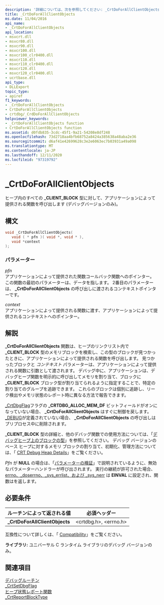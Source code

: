```yaml
---
description: '詳細については、次を参照してください: _CrtDoForAllClientObjects'
title: _CrtDoForAllClientObjects
ms.date: 11/04/2016
api_name:
- _CrtDoForAllClientObjects
api_location:
- msvcrt.dll
- msvcr80.dll
- msvcr90.dll
- msvcr100.dll
- msvcr100_clr0400.dll
- msvcr110.dll
- msvcr110_clr0400.dll
- msvcr120.dll
- msvcr120_clr0400.dll
- ucrtbase.dll
api_type:
- DLLExport
topic_type:
- apiref
f1_keywords:
- _CrtDoForAllClientObjects
- CrtDoForAllClientObjects
- crtdbg/_CrdDoForAllClientObjects
helpviewer_keywords:
- _CrtDoForAllClientObjects function
- CrtDoForAllClientObjects function
ms.assetid: d0fdb835-3cdc-45f1-9a21-54208e8df248
ms.openlocfilehash: 73d2718aa4bfb68752a8424a385638a48aba2e36
ms.sourcegitcommit: d6af41e42699628c3e2e6063ec7b03931a49a098
ms.translationtype: MT
ms.contentlocale: ja-JP
ms.lasthandoff: 12/11/2020
ms.locfileid: "97319792"
---
```

# <a name="_crtdoforallclientobjects"></a>_CrtDoForAllClientObjects

ヒープ内のすべての **_CLIENT_BLOCK** 型に対して、アプリケーションによって提供される関数を呼び出します (デバッグバージョンのみ)。

## <a name="syntax"></a>構文

```C
void _CrtDoForAllClientObjects(
   void ( * pfn )( void *, void * ),
   void *context
);
```

### <a name="parameters"></a>パラメーター

*pfn*<br/>
アプリケーションによって提供された関数コールバック関数へのポインター。 この関数の最初のパラメーターは、データを指します。 2番目のパラメーターは、 **_CrtDoForAllClientObjects** の呼び出しに渡されるコンテキストポインターです。

*context*<br/>
アプリケーションによって提供される関数に渡す、アプリケーションによって提供されるコンテキストへのポインター。

## <a name="remarks"></a>解説

**_CrtDoForAllClientObjects** 関数は、ヒープのリンクリスト内で **_CLIENT_BLOCK** 型のメモリブロックを検索し、この型のブロックが見つかったときに、アプリケーションによって提供される関数を呼び出します。 見つかったブロックと *コンテキスト* パラメーターは、アプリケーションによって提供される関数に引数として渡されます。 デバッグ中に、アプリケーションは、デバッグヒープ関数を明示的に呼び出してメモリを割り当て、ブロックに **_CLIENT_BLOCK** ブロック型が割り当てられるように指定することで、特定の割り当てのグループを追跡できます。 これらのブロックは個別に追跡し、リーク検出やメモリ状態のレポート時に異なる方法で報告できます。

[_CrtDbgFlag](../../c-runtime-library/crtdbgflag.md)フラグの **_CRTDBG_ALLOC_MEM_DF** ビットフィールドがオンになっていない場合、 **_CrtDoForAllClientObjects** はすぐに制御を戻します。 [_DEBUG](../../c-runtime-library/debug.md)が定義されていない場合、 **_CrtDoForAllClientObjects** の呼び出しはプリプロセス中に削除されます。

**_CLIENT_BLOCK** 型の詳細と、他のデバッグ関数での使用方法については、「[デバッグヒープ上のブロックの型](/visualstudio/debugger/crt-debug-heap-details)」を参照してください。 デバッグ バージョンのベース ヒープに対するメモリ ブロックの割り当て、初期化、管理方法については、「 [CRT Debug Heap Details](/visualstudio/debugger/crt-debug-heap-details)」をご覧ください。

*Pfn* が **NULL** の場合は、「[パラメーターの検証](../../c-runtime-library/parameter-validation.md)」で説明されているように、無効なパラメーターハンドラーが呼び出されます。 実行の継続が許可された場合、 [errno、_doserrno、_sys_errlist、および _sys_nerr](../../c-runtime-library/errno-doserrno-sys-errlist-and-sys-nerr.md) は **EINVAL** に設定され、関数はを返します。

## <a name="requirements"></a>必要条件

|ルーチンによって返される値|必須ヘッダー|
|-------------|---------------------|
|**_CrtDoForAllClientObjects**|\<crtdbg.h>, \<errno.h>|

互換性について詳しくは、「 [Compatibility](../../c-runtime-library/compatibility.md)」をご覧ください。

**ライブラリ:** ユニバーサル C ランタイム ライブラリのデバッグ バージョンのみ。

## <a name="see-also"></a>関連項目

[デバッグルーチン](../../c-runtime-library/debug-routines.md)<br/>
[_CrtSetDbgFlag](crtsetdbgflag.md)<br/>
[ヒープ状態レポート関数](/visualstudio/debugger/crt-debug-heap-details)<br/>
[_CrtReportBlockType](crtreportblocktype.md)<br/>
